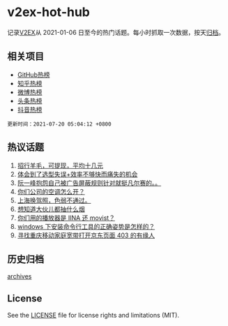 # v2ex-hot-hub

 记录[V2EX](https://www.v2ex.com/)从 2021-01-06 日至今的热门话题。每小时抓取一次数据，按天[归档](archives)。
 
 ## 相关项目

- [GitHub热榜](https://github.com/lonnyzhang423/github-hot-hub)
- [知乎热榜](https://github.com/lonnyzhang423/zhihu-hot-hub)
- [微博热榜](https://github.com/lonnyzhang423/weibo-hot-hub)
- [头条热榜](https://github.com/lonnyzhang423/toutiao-hot-hub)
- [抖音热榜](https://github.com/lonnyzhang423/douyin-hot-hub)


 `更新时间：2021-07-20 05:04:12 +0800`

## 热议话题

1. [招行羊毛，可提现，平均十几元](https://www.v2ex.com/t/790417)
1. [体会到了选型失误+效率不够快而痛失的机会](https://www.v2ex.com/t/790304)
1. [阮一峰抱怨自己被广告屏蔽规则针对就挺凡尔赛的。。](https://www.v2ex.com/t/790313)
1. [你们公司的空调怎么开？](https://www.v2ex.com/t/790284)
1. [上海换驾照，色弱不通过。](https://www.v2ex.com/t/790428)
1. [想知道大伙儿都抽什么烟](https://www.v2ex.com/t/790408)
1. [你们用的播放器是 IINA 还 movist？](https://www.v2ex.com/t/790444)
1. [windows 下安装命令行工具的正确姿势是怎样的？](https://www.v2ex.com/t/790320)
1. [寻找重庆移动家庭宽带打开京东页面 403 的有缘人](https://www.v2ex.com/t/790297)

## 历史归档

[archives](archives)

## License

See the [LICENSE](LICENSE) file for license rights and limitations (MIT).

